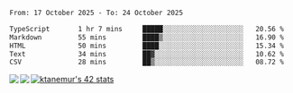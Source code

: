 <!--START_SECTION:waka-->

```txt
From: 17 October 2025 - To: 24 October 2025

TypeScript       1 hr 7 mins     █████░░░░░░░░░░░░░░░░░░░░   20.56 %
Markdown         55 mins         ████▒░░░░░░░░░░░░░░░░░░░░   16.90 %
HTML             50 mins         ████░░░░░░░░░░░░░░░░░░░░░   15.34 %
Text             34 mins         ██▓░░░░░░░░░░░░░░░░░░░░░░   10.62 %
CSV              28 mins         ██▒░░░░░░░░░░░░░░░░░░░░░░   08.72 %
```

<!--END_SECTION:waka-->
<a href="https://github.com/anuraghazra/github-readme-stats">
  <img align="left" src="https://github-readme-stats.vercel.app/api?username=Tanesan&count_private=true&show_icons=true" />
<img align="left" src="https://github-readme-stats.vercel.app/api/top-langs/?username=Tanesan" />
</a>

[![ktanemur's 42 stats](https://badge42.vercel.app/api/v2/cl1wslf6s002109l771rng2w8/stats?cursusId=21&coalitionId=62)](https://github.com/JaeSeoKim/badge42)
